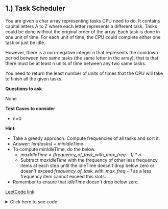 ## 1.) Task Scheduler

You are given a char array representing tasks CPU need to do. It contains capital letters A to Z where each letter represents a different task. Tasks could be done without the original order of the array. Each task is done in one unit of time. For each unit of time, the CPU could complete either one task or just be idle.

However, there is a non-negative integer n that represents the cooldown period between two same tasks (the same letter in the array), that is that there must be at least n units of time between any two same tasks.

You need to return the least number of units of times that the CPU will take to finish all the given tasks.

**Questions to ask**

None

**Test Cases to consider**
- n=0

**Hint:**
* Take a greedy approach. Compute frequencies of all tasks and sort it.
* Answer: _len(tasks) + minIdleTime_
* To compute minIdleTime, do the below.
  * _maxIdleTime = (frequency_of_task_with_max_freq - 1) * n_.
  * Subtract _maxIdleTime_ with the frequency of other less frequency items at each step until the idleTime doesn't drop below zero or doesn't exceed _frequency_of_task_with_max_freq - 1_ as a less frequency item cannot exceed this slots.
* Remember to ensure that _idleTime_ doesn't drop below zero.

[LeetCode link](https://leetcode.com/problems/task-scheduler/)

<details>
<summary>Click here to see code</summary>

```python
class Solution:
    def leastInterval(self, tasks: List[str], n: int) -> int:
        frequency = [0] * 26
        
        # Compute frequency for all character
        for task in tasks:
            frequency[ ord(task) - ord('A') ] += 1
        
        # Sort Frequency in ascending order
        frequency.sort()
        
        # Fetch the max frequency and compute max idle time
        maxFrequency = frequency.pop() 
        idleTime = (maxFrequency - 1) * n
        
        while frequency and idleTime >= 0:
            currentFrequency = frequency.pop()
            idleTime -= min(maxFrequency - 1, currentFrequency)
            
        return len(tasks) + max(0, idleTime)
```

</details>
